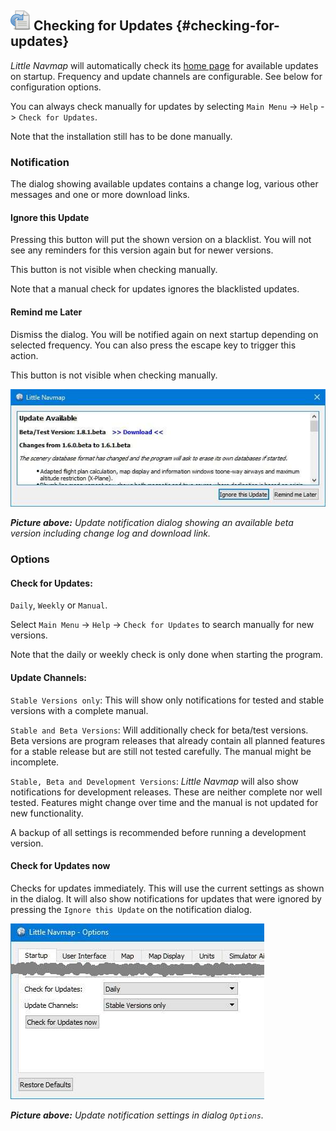 ## ![Checking for Updates](../images/icons/revert.png "Checking for Updates") Checking for Updates {#checking-for-updates}

_Little Navmap_ will automatically check its [home page](https://albar965.github.io/) for available updates on startup. Frequency and update channels are configurable. See below for configuration options.

You can always check manually for updates by selecting `Main Menu` -&gt; `Help` -&gt; `Check for Updates`.

Note that the installation still has to be done manually.

### Notification

The dialog showing available updates contains a change log, various other messages and one or more download links.

#### Ignore this Update
Pressing this button will put the shown version on a blacklist. You will not see any reminders for this version again but for newer versions.

This button is not visible when checking manually.

Note that a manual check for updates ignores the blacklisted updates.

#### Remind me Later

Dismiss the dialog. You will be notified again on next startup depending on selected frequency. You can also press the escape key to trigger this action.

This button is not visible when checking manually.

![Update Notification](../images/updatedialog.jpg "Update Notification")

_**Picture above:** Update notification dialog showing an available beta version including change log and download link._

### Options

#### Check for Updates:
`Daily`, `Weekly` or `Manual`.

Select `Main Menu` -&gt; `Help` -&gt; `Check for Updates` to search manually for new versions.

Note that the daily or weekly check is only done when starting the program.

#### Update Channels:
`Stable Versions only`: This will show only notifications for tested and stable versions with a complete manual.

`Stable and Beta Versions`: Will additionally check for beta/test versions. Beta versions are program releases that already contain all planned features for a stable release but are still not tested carefully. The manual might be incomplete.

`Stable, Beta and Development Versions`: _Little Navmap_ will also show notifications for development releases. These are neither complete nor well tested. Features might change over time and the manual is not updated for new functionality.

A backup of all settings is recommended before running a development version.

#### Check for Updates now
Checks for updates immediately. This will use the current settings as shown in the dialog. It will also show notifications for updates that were ignored by pressing the `Ignore this Update` on the notification dialog.

![Update Options](../images/updateoptions.jpg "Update Options")

_**Picture above:** Update notification settings in dialog _`Options`_._
